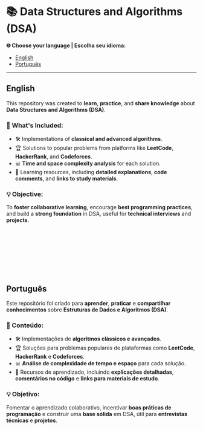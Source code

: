 # 📚 Data Structures and Algorithms (DSA)  

**🌐 Choose your language | Escolha seu idioma:**  
- [English](#english)  
- [Português](#português)  

---

## English  

This repository was created to **learn**, **practice**, and **share knowledge** about **Data Structures and Algorithms (DSA)**.  

### 📂 What's Included:
- 🛠️ Implementations of **classical and advanced algorithms**.  
- 🏆 Solutions to popular problems from platforms like **LeetCode**, **HackerRank**, and **Codeforces**.  
- 📊 **Time and space complexity analysis** for each solution.  
- 📖 Learning resources, including **detailed explanations**, **code comments**, and **links to study materials**.  

### 💡 Objective:
To **foster collaborative learning**, encourage **best programming practices**, and build a **strong foundation** in DSA, useful for **technical interviews** and **projects**.  

<br><br>
----------------------------------------------------------------------
<br><br>

## Português  

Este repositório foi criado para **aprender**, **praticar** e **compartilhar conhecimentos** sobre **Estruturas de Dados e Algoritmos (DSA)**.  

### 📂 Conteúdo:
- 🛠️ Implementações de **algoritmos clássicos e avançados**.  
- 🏆 Soluções para problemas populares de plataformas como **LeetCode**, **HackerRank** e **Codeforces**.  
- 📊 **Análise de complexidade de tempo e espaço** para cada solução.  
- 📖 Recursos de aprendizado, incluindo **explicações detalhadas**, **comentários no código** e **links para materiais de estudo**.  

### 💡 Objetivo:
Fomentar o aprendizado colaborativo, incentivar **boas práticas de programação** e construir uma **base sólida** em DSA, útil para **entrevistas técnicas** e **projetos**.  

